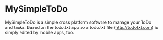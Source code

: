 MySimpleToDo
============

MySimpleToDo is a simple cross platform software to manage your ToDo and tasks. Based on the todo.txt app so a todo.txt file (http://todotxt.com) is simply edited by mobile apps, too.
